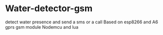 # Water-detector-gsm
detect water presence and send a sms or a call
Based on esp8266 and A6 gprs gsm module
Nodemcu and lua
